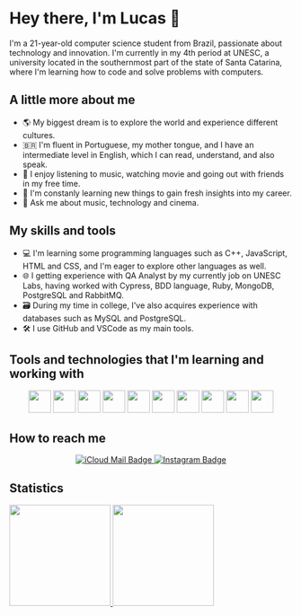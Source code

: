 # Hey there, I'm Lucas 👋

I'm a 21-year-old computer science student from Brazil, passionate about technology and innovation. I'm currently in my 4th period at UNESC, a university located in the southernmost part of the state of Santa Catarina, where I'm learning how to code and solve problems with computers. 

## A little more about me

- 🌎 My biggest dream is to explore the world and experience different cultures.
- 🇧🇷 I'm fluent in Portuguese, my mother tongue, and I have an intermediate level in English, which I can read, understand, and also speak.
- 🎵 I enjoy listening to music, watching movie and going out with friends in my free time.
- 🚀 I'm constanly learning new things to gain fresh insights into my career.
- 💬 Ask me about music, technology and cinema.

## My skills and tools

- 💻 I'm learning some programming languages such as C++, JavaScript, HTML and CSS, and I'm eager to explore other languages as well.
- 🌐 I getting experience with QA Analyst by my currently job on UNESC Labs, having worked with Cypress, BDD language, Ruby, MongoDB, PostgreSQL and RabbitMQ.
- 🗃️ During my time in college, I've also acquires experience with databases such as MySQL and PostgreSQL.
- 🛠️ I use GitHub and VSCode as my main tools.

## Tools and technologies that I'm learning and working with
<div id="techs" align="center">
<img src="https://cdn.jsdelivr.net/gh/devicons/devicon@latest/icons/cplusplus/cplusplus-plain.svg" width="40" height="40"/>
<img src="https://cdn.jsdelivr.net/gh/devicons/devicon@latest/icons/javascript/javascript-plain.svg" width="40" height="40"/> 
<img src="https://cdn.jsdelivr.net/gh/devicons/devicon@latest/icons/html5/html5-plain.svg" width="40" height="40"/>
<img src="https://cdn.jsdelivr.net/gh/devicons/devicon@latest/icons/css3/css3-plain.svg" width="40" height="40"/>
<img src="https://cdn.jsdelivr.net/gh/devicons/devicon@latest/icons/cypressio/cypressio-original.svg" width="40" height="40"/>
<img src="https://cdn.jsdelivr.net/gh/devicons/devicon@latest/icons/cucumber/cucumber-plain.svg" width="40" height="40"/>
<img src="https://cdn.jsdelivr.net/gh/devicons/devicon@latest/icons/mongodb/mongodb-original.svg" width="40" height="40"/>
<img src="https://cdn.jsdelivr.net/gh/devicons/devicon@latest/icons/postgresql/postgresql-original.svg" width="40" height="40"/>
<img src="https://cdn.jsdelivr.net/gh/devicons/devicon@latest/icons/mysql/mysql-original.svg" width="40" height="40"/>
<img src="https://cdn.jsdelivr.net/gh/devicons/devicon@latest/icons/git/git-original.svg" width="40" height="40"/>
</div>

## How to reach me
<div id="socials" align="center">
<a href = "mailto:lucasantunes11@icloud.com">
  <img src="https://img.shields.io/badge/Mail-blue?logo=iCloud&logoColor=white&style=for-the-badge" alt="iCloud Mail Badge"/>
</a>
<a href="https://instagram.com/iolucaz">
  <img src="https://img.shields.io/badge/Instagram-purple?logo=Instagram&logoColor=white&style=for-the-badge" alt="Instagram Badge"/>
</a>
</div>

## Statistics

<div>
<a href="https://github.com/iolucas">
<img loading="lazy" height="180em" src="https://github-readme-stats.vercel.app/api/top-langs/?username=iolucas&layout=compact&langs_count=7&theme=transparent"/>
<img loading="lazy" height="180em" src="https://github-readme-stats.vercel.app/api?username=iolucas&show_icons=true&theme=transparent&include_all_commits=true&count_private=true"/>
</div>
